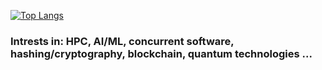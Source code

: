 <!--- [![My GitHub stats](https://github-readme-stats.vercel.app/api?username=jounaidr&theme=tokyonight&count_private=true&include_all_commits=true&hide_rank=true&show_icons=true&disable_animations=true&line_height=24&cache_seconds=1800)](https://github.com/anuraghazra/github-readme-stats)---> 
[![Top Langs](https://github-readme-stats.vercel.app/api/top-langs/?username=jounaidr&exclude_repo=jrvr-world,jrc-node-javadocs,jrc-node-API-docs&theme=tokyonight&layout=compact&langs_count=6)](https://github.com/anuraghazra/github-readme-stats)
<!--- </br><sup>(I lost all my 2019 private contributions btw which was like 70% of them 😵‍)</sup> --->

### Intrests in: HPC, AI/ML, concurrent software, hashing/cryptography, blockchain, quantum technologies ...


